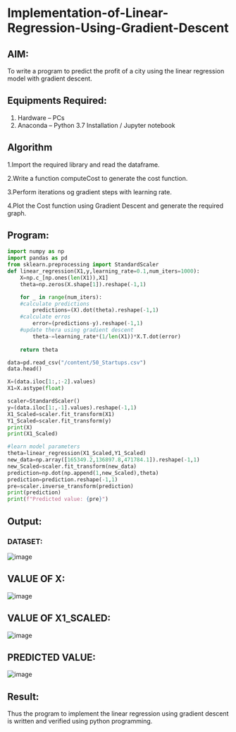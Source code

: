 # Implementation-of-Linear-Regression-Using-Gradient-Descent

## AIM:
To write a program to predict the profit of a city using the linear regression model with gradient descent.

## Equipments Required:
1. Hardware – PCs
2. Anaconda – Python 3.7 Installation / Jupyter notebook

## Algorithm
1.Import the required library and read the dataframe.

2.Write a function computeCost to generate the cost function.

3.Perform iterations og gradient steps with learning rate.

4.Plot the Cost function using Gradient Descent and generate the required graph.

## Program:
```python
import numpy as np
import pandas as pd
from sklearn.preprocessing import StandardScaler
def linear_regression(X1,y,learning_rate=0.1,num_iters=1000):
    X=np.c_[np.ones(len(X1)),X1]
    theta=np.zeros(X.shape[1]).reshape(-1,1)

    for _ in range(num_iters):
    #calculate predictions
        predictions=(X).dot(theta).reshape(-1,1)
    #calculate erros
        error=(predictions-y).reshape(-1,1)
    #update thera using gradient descent
        theta-=learning_rate*(1/len(X1))*X.T.dot(error) 
    
    return theta

data=pd.read_csv("/content/50_Startups.csv")
data.head()

X=(data.iloc[1:,:-2].values)
X1=X.astype(float)

scaler=StandardScaler()
y=(data.iloc[1:,-1].values).reshape(-1,1)
X1_Scaled=scaler.fit_transform(X1)
Y1_Scaled=scaler.fit_transform(y)
print(X)
print(X1_Scaled)

#learn model parameters
theta=linear_regression(X1_Scaled,Y1_Scaled)
new_data=np.array([165349.2,136897.8,471784.1]).reshape(-1,1)
new_Scaled=scaler.fit_transform(new_data)
prediction=np.dot(np.append(1,new_Scaled),theta)
prediction=prediction.reshape(-1,1)
pre=scaler.inverse_transform(prediction)
print(prediction)
print(f"Predicted value: {pre}")

```

## Output:
### DATASET:
![image](https://github.com/Darshans05/Implementation-of-Linear-Regression-Using-Gradient-Descent/assets/115534676/c14bb4bb-4d61-4aac-838f-3620525852aa)
## VALUE OF X:
![image](https://github.com/Darshans05/Implementation-of-Linear-Regression-Using-Gradient-Descent/assets/115534676/8e17fa50-56f4-4426-95dd-db724d6e9848)
## VALUE OF X1_SCALED:
![image](https://github.com/Darshans05/Implementation-of-Linear-Regression-Using-Gradient-Descent/assets/115534676/ac3fd2a5-69eb-4f57-b822-d8c5de7863c2)
## PREDICTED VALUE:
![image](https://github.com/Darshans05/Implementation-of-Linear-Regression-Using-Gradient-Descent/assets/115534676/b2f95408-904e-48f1-88b1-1ebed0731a10)

## Result:
Thus the program to implement the linear regression using gradient descent is written and verified using python programming.
